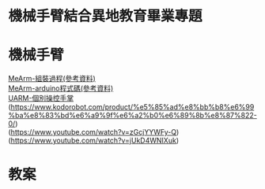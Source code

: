 # 機械手臂結合異地教育畢業專題
# 機械手臂
[MeArm-組裝過程(參考資料)](https://www.instructables.com/Pocket-Sized-Robot-Arm-meArm-V04/)  
[MeArm-arduino程式碼(參考資料)](https://github.com/MeArm/MeArm-Arduino)  
[UARM-個別操控手掌](https://www.youtube.com/watch?v=tbsMuVGAK9o)  
(https://www.kodorobot.com/product/%e5%85%ad%e8%bb%b8%e6%99%ba%e8%83%bd%e6%a9%9f%e6%a2%b0%e6%89%8b%e8%87%822-0/)  
(https://www.youtube.com/watch?v=zGcjYYWFy-Q)  
(https://www.youtube.com/watch?v=jUkD4WNIXuk)
# 教案
